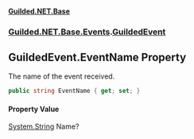 #### [Guilded.NET.Base](Guilded_NET_Base.md 'Guilded.NET.Base')
### [Guilded.NET.Base.Events](Guilded_NET_Base.md#Guilded_NET_Base_Events 'Guilded.NET.Base.Events').[GuildedEvent](GuildedEvent.md 'Guilded.NET.Base.Events.GuildedEvent')
## GuildedEvent.EventName Property
The name of the event received.  
```csharp
public string EventName { get; set; }
```
#### Property Value
[System.String](https://docs.microsoft.com/en-us/dotnet/api/System.String 'System.String')
Name?
